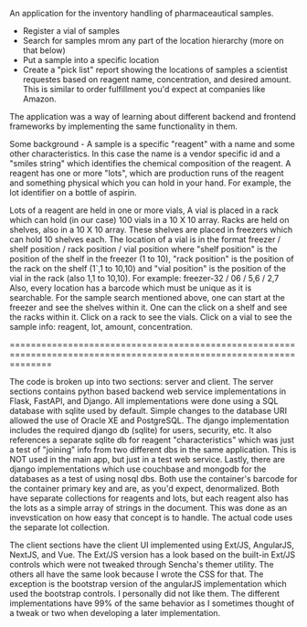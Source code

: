 An application for the inventory handling of pharmaceautical samples.  
- Register a vial of samples
- Search for samples mrom any part of the location hierarchy (more on that below)
- Put a sample into a specific location
- Create a "pick list" report showing the locations of samples a scientist requestes based on
  reagent name, concentration, and desired amount.  This is similar to order fulfillment you'd
  expect at companies like Amazon.

The application was a way of learning about different backend and frontend frameworks by implementing the
same functionality in them.

Some background - A sample is a specific "reagent" with a name and some other characteristics.  In this case the 
name is a vendor specific id and a "smiles string" which identifies the chemical composition of the reagent.  A 
reagent has one or more "lots", which are production runs of the reagent and something physical which you can hold
in your hand.  For example, the lot identifier on a bottle of aspirin.

Lots of a reagent are held in one or more vials, A vial is placed in a rack which can hold (in our case) 100 vials in
a 10 X 10 array.  Racks are held on shelves, also in a 10 X 10 array.  These shelves are placed in freezers which can 
hold 10 shelves each.  The location of a vial is in the format
	freezer / shelf position / rack position / vial position
where "shelf position" is the position of the shelf in the freezer (1 to 10), "rack position" is the position of the
rack on the shelf (1`,1 to 10,10) and "vial position" is the position of the vial in the rack (also 1,1 to 10,10).
For example: freezer-32 / 06 / 5,6 / 2,7
Also, every location has a barcode which must be unique as it is searchable.  For the sample search mentioned above,
one can start at the freezer and see the shelves within it.  One can the click on a shelf and see the racks within it.
Click on a rack to see the vials.  Click on a vial to see the sample info: reagent, lot, amount, concentration.

====================================================================================================================

The code is broken up into two sections: server and client.  The server sections contains python based backend web
service implementations in Flask, FastAPI, and Django.  All implementations were done using a SQL database with 
sqlite used by default.  Simple changes to the database URI allowed the use of Oracle XE and PostgreSQL.  The django
implementation includes the required django db (sqlite) for users, security, etc.  It also references a separate 
sqlite db for reagent "characteristics" which was just a test of "joining" info from two different dbs in the same
application.  This is NOT used in the main app, but just in a test web service.  Lastly, there are django
implementations which use couchbase and mongodb for the databases as a test of using nosql dbs.  Both use the 
container's barcode for the container primary key and are, as you'd expect, denormalized.  Both have separate
collections for reagents and lots, but each reagent also has the lots as a simple array of strings in the document. 
This was done as an invevstication on how easy that concept is to handle.  The actual code uses the separate lot
collection.

The client sections have the client UI implemented using Ext/JS, AngularJS, NextJS, and Vue.  The Ext/JS version has
a look based on the built-in Ext/JS controls which were not tweaked through Sencha's themer utility.  The others all
have the same look because I wrote the CSS for that.  The exception is the bootstrap version of the angularJS 
implementation which used the bootstrap controls.  I personally did not like them.  The different implementations
have 99% of the same behavior as I sometimes thought of a tweak or two when developing a later implementation.


